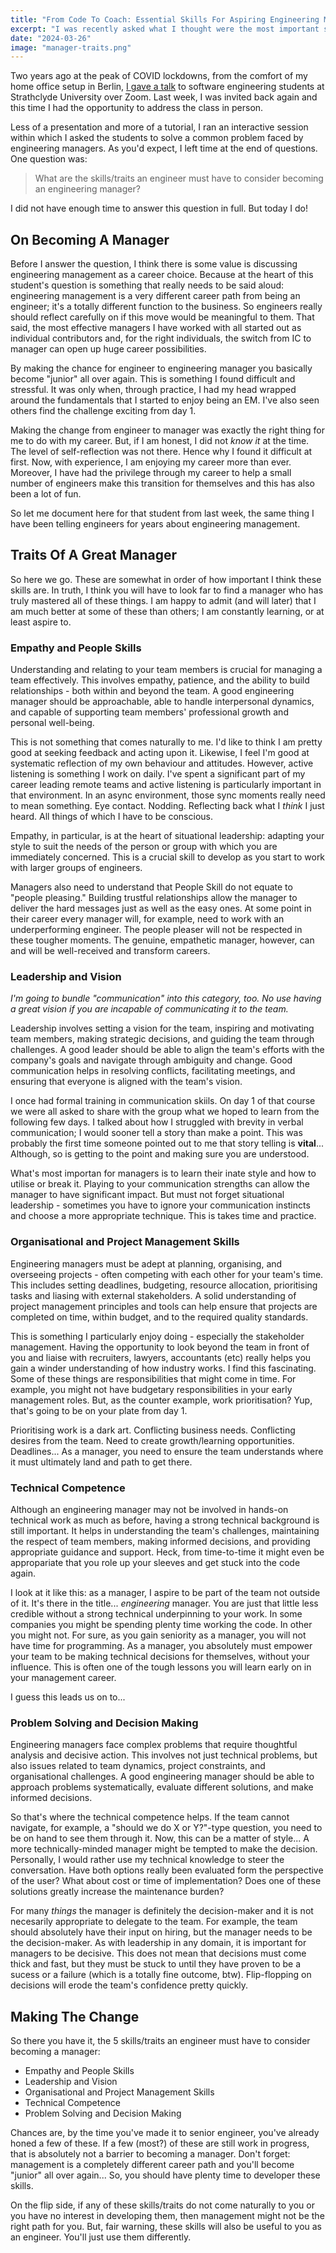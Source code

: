 ```yaml
---
title: "From Code To Coach: Essential Skills For Aspiring Engineering Managers"
excerpt: "I was recently asked what I thought were the most important skills/traits an engineer must have before considering becoming an engineering manager. I did not have the time available to answer the question in full, so I am following-up today to make sure I answer in full."
date: "2024-03-26"
image: "manager-traits.png"
---
```


Two years ago at the peak of COVID lockdowns, from the comfort of my home office setup in Berlin, [I gave a talk](https://speakerdeck.com/baggerspion/radical-agility-when-agile-dot-dot-dot-wasnt) to software engineering students at Strathclyde University over Zoom. Last week, I was invited back again and this time I had the opportunity to address the class in person.

Less of a presentation and more of a tutorial, I ran an interactive session within which I asked the students to solve a common problem faced by engineering managers. As you'd expect, I left time at the end of questions. One question was:

> What are the skills/traits an engineer must have to consider becoming an engineering manager?

I did not have enough time to answer this question in full. But today I do!

## On Becoming A Manager

Before I answer the question, I think there is some value is discussing engineering management as a career choice. Because at the heart of this student's question is something that really needs to be said aloud: engineering management is a very different career path from being an engineer; it's a totally different function to the business. So engineers really should reflect carefully on if this move would be meaningful to them. That said, the most effective managers I have worked with all started out as individual contributors and, for the right individuals, the switch from IC to manager can open up huge career possibilities.

By making the chance for engineer to engineering manager you basically become "junior" all over again. This is something I found difficult and stressful. It was only when, through practice, I had my head wrapped around the fundamentals that I started to enjoy being an EM. I've also seen others find the challenge exciting from day 1.

Making the change from engineer to manager was exactly the right thing for me to do with my career. But, if I am honest, I did not _know it_ at the time. The level of self-reflection was not there. Hence why I found it difficult at first. Now, with experience, I am enjoying my career more than ever. Moreover, I have had the privilege through my career to help a small number of engineers make this transition for themselves and this has also been a lot of fun.

So let me document here for that student from last week, the same thing I have been telling engineers for years about engineering management.

## Traits Of A Great Manager

So here we go. These are somewhat in order of how important I think these skills are. In truth, I think you will have to look far to find a manager who has truly mastered all of these things. I am happy to admit (and will later) that I am much better at some of these than others; I am constantly learning, or at least aspire to.

### Empathy and People Skills

Understanding and relating to your team members is crucial for managing a team effectively. This involves empathy, patience, and the ability to build relationships - both within and beyond the team. A good engineering manager should be approachable, able to handle interpersonal dynamics, and capable of supporting team members' professional growth and personal well-being.

This is not something that comes naturally to me. I'd like to think I am pretty good at seeking feedback and acting upon it. Likewise, I feel I'm good at systematic reflection of my own behaviour and attitudes. However, active listening is something I work on daily. I've spent a significant part of my career leading remote teams and active listening is particularly important in that environment. In an async environment, those sync moments really need to mean something. Eye contact. Nodding. Reflecting back what I _think_ I just heard. All things of which I have to be conscious.

Empathy, in particular, is at the heart of situational leadership: adapting your style to suit the needs of the person or group with which you are immediately concerned. This is a crucial skill to develop as you start to work with larger groups of engineers.

Managers also need to understand that People Skill do not equate to "people pleasing." Building trustful relationships allow the manager to deliver the hard messages just as well as the easy ones. At some point in their career every manager will, for example, need to work with an underperforming engineer. The people pleaser will not be respected in these tougher moments. The genuine, empathetic manager, however, can and will be well-received and transform careers. 

### Leadership and Vision

_I'm going to bundle "communication" into this category, too. No use having a great vision if you are incapable of communicating it to the team._

Leadership involves setting a vision for the team, inspiring and motivating team members, making strategic decisions, and guiding the team through challenges. A good leader should be able to align the team's efforts with the company's goals and navigate through ambiguity and change. Good communication helps in resolving conflicts, facilitating meetings, and ensuring that everyone is aligned with the team's vision.

I once had formal training in communication skiils. On day 1 of that course we were all asked to share with the group what we hoped to learn from the following few days. I talked about how I struggled with brevity in verbal communication; I would sooner tell a story than make a point. This was probably the first time someone pointed out to me that story telling is **vital**... Although, so is getting to the point and making sure you are understood.

What's most importan for managers is to learn their inate style and how to utilise or break it. Playing to your communication strengths can allow the manager to have significant impact. But must not forget situational leadership - sometimes you have to ignore your communication instincts and choose a more appropriate technique. This is takes time and practice.

### Organisational and Project Management Skills

Engineering managers must be adept at planning, organising, and overseeing projects - often competing with each other for your team's time. This includes setting deadlines, budgeting, resource allocation, prioritising tasks and liasing with external stakeholders. A solid understanding of project management principles and tools can help ensure that projects are completed on time, within budget, and to the required quality standards.

This is something I particularly enjoy doing - especially the stakeholder management. Having the opportunity to look beyond the team in front of you and liaise with recruiters, lawyers, accountants (etc) really helps you gain a winder understanding of how industry works. I find this fascinating. Some of these things are responsibilities that might come in time. For example, you might not have budgetary responsibilities in your early management roles. But, as the counter example, work prioritisation? Yup, that's going to be on your plate from day 1.

Prioritising work is a dark art. Conflicting business needs. Conflicting desires from the team. Need to create growth/learning opportunities. Deadlines... As a manager, you need to ensure the team understands where it must ultimately land and path to get there.

### Technical Competence

Although an engineering manager may not be involved in hands-on technical work as much as before, having a strong technical background is still important. It helps in understanding the team's challenges, maintaining the respect of team members, making informed decisions, and providing appropriate guidance and support. Heck, from time-to-time it might even be appropariate that you role up your sleeves and get stuck into the code again.

I look at it like this: as a manager, I aspire to be part of the team not outside of it. It's there in the title... *engineering* manager. You are just that little less credible without a strong technical underpinning to your work. In some companies you might be spending plenty time working the code. In other you might not. For sure, as you gain seniority as a manager, you will not have time for programming. As a manager, you absolutely must empower your team to be making technical decisions for themselves, without your influence. This is often one of the tough lessons you will learn early on in your management career.

I guess this leads us on to...

### Problem Solving and Decision Making

Engineering managers face complex problems that require thoughtful analysis and decisive action. This involves not just technical problems, but also issues related to team dynamics, project constraints, and organisational challenges. A good engineering manager should be able to approach problems systematically, evaluate different solutions, and make informed decisions.

So that's where the technical competence helps. If the team cannot navigate, for example, a "should we do X or Y?"-type question, you need to be on hand to see them through it. Now, this can be a matter of style... A more technically-minded manager might be tempted to make the decision. Personally, I would rather use my technical knowledge to steer the conversation. Have both options really been evaluated form the perspective of the user? What about cost or time of implementation? Does one of these solutions greatly increase the maintenance burden?

For many _things_ the manager is definitely the decision-maker and it is not necesarily appropriate to delegate to the team. For example, the team should absolutely have their input on hiring, but the manager needs to be the decision-maker. As with leadership in any domain, it is important for managers to be decisive. This does not mean that decisions must come thick and fast, but they must be stuck to until they have proven to be a sucess or a failure (which is a totally fine outcome, btw). Flip-flopping on decisions will erode the team's confidence pretty quickly.

## Making The Change

So there you have it, the 5 skills/traits an engineer must have to consider becoming a manager:

- Empathy and People Skills
- Leadership and Vision
- Organisational and Project Management Skills
- Technical Competence
- Problem Solving and Decision Making

Chances are, by the time you've made it to senior engineer, you've already honed a few of these. If a few (most?) of these are still work in progress, that is absolutely not a barrier to becoming a manager. Don't forget: management is a completely different career path and you'll become "junior" all over again... So, you should have plenty time to developer these skills.

On the flip side, if any of these skills/traits do not come naturally to you or you have no interest in developing them, then management might not be the right path for you. But, fair warning, these skills will also be useful to you as an engineer. You'll just use them differently.